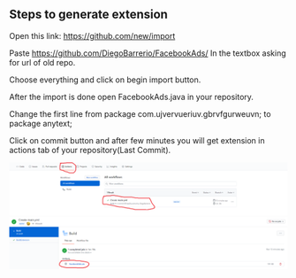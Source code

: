 ## Steps to generate extension

Open this link: https://github.com/new/import

Paste https://github.com/DiegoBarrerio/FacebookAds/ In the textbox asking for url of old repo.

Choose everything and click on begin import button.

After the import is done open FacebookAds.java in your repository.

Change the first line from package com.ujvervueriuv.gbrvfgurweuvn; to package anytext;

Click on commit button and after few minutes you will get extension in actions tab of your repository(Last Commit).

![Actions](actions.PNG)
![Build](build.PNG)
